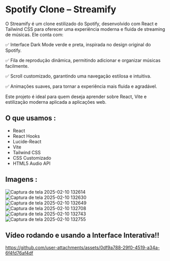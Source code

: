 # Spotify Clone – Streamify 

O Streamify é um clone estilizado do Spotify, desenvolvido com React e Tailwind CSS para oferecer uma experiência moderna e fluida de streaming de músicas. Ele conta com:

✅ Interface Dark Mode verde e preta, inspirada no design original do Spotify.

✅ Fila de reprodução dinâmica, permitindo adicionar e organizar músicas facilmente.

✅ Scroll customizado, garantindo uma navegação estilosa e intuitiva.

✅ Animações suaves, para tornar a experiência mais fluida e agradável.

Este projeto é ideal para quem deseja aprender sobre React, Vite e estilização moderna aplicada a aplicações web. 

## O que usamos :

- React
- React Hooks
- Lucide-React
- Vite
- Tailwind CSS
- CSS Customizado
- HTML5 Audio API

## Imagens :

![Captura de tela 2025-02-10 132614](https://github.com/user-attachments/assets/0c577e18-86a0-41ce-b80b-1f9c8002fa41)
![Captura de tela 2025-02-10 132630](https://github.com/user-attachments/assets/4b77562f-00ea-4c28-8a18-d80a3cffb59a)
![Captura de tela 2025-02-10 132649](https://github.com/user-attachments/assets/f1bfbe3c-392e-4458-b185-f83c68734e45)
![Captura de tela 2025-02-10 132708](https://github.com/user-attachments/assets/7ba02368-3300-4475-8820-b5beda726801)
![Captura de tela 2025-02-10 132743](https://github.com/user-attachments/assets/03424e54-131b-4e24-ad63-97b1cd9e6ee5)
![Captura de tela 2025-02-10 132755](https://github.com/user-attachments/assets/7248fdee-5f46-4d67-9621-ec8030e2fcbe)

## Vídeo rodando e usando a Interface Interativa!!

https://github.com/user-attachments/assets/0df9a788-29f0-4519-a34a-6f4fd76af4df

